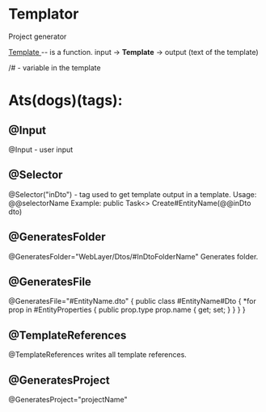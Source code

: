 # Templator

Project generator

<ins> Template </ins> -- is a function. input -> **Template** -> output (text of the template)

/# - variable in the template

# Ats(dogs)(tags):

## @Input

@Input - user input 

## @Selector

@Selector("inDto") - tag used to get template output in a template. 
Usage:
@@selectorName
Example:
public Task<> Create#EntityName(@@inDto dto)


## @GeneratesFolder

@GeneratesFolder="WebLayer/Dtos/#InDtoFolderName"
Generates folder.

## @GeneratesFile

@GeneratesFile="#EntityName.dto"
{
    public class #EntityName#Dto 
    {
        *for prop in #EntityProperties
        {
            public prop.type prop.name { get; set; }
        }
    }
}

## @TemplateReferences

@TemplateReferences
writes all template references.

## @GeneratesProject

@GeneratesProject="projectName"